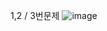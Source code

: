 1,2 / 3번문제
![image](https://user-images.githubusercontent.com/58851945/159432603-8c7d5790-0b81-46b2-a2e8-8d3cb4d1451b.png)
